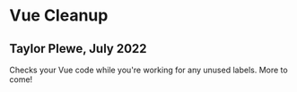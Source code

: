 # Vue Cleanup

## Taylor Plewe, July 2022

Checks your Vue code while you're working for any unused labels.
More to come!